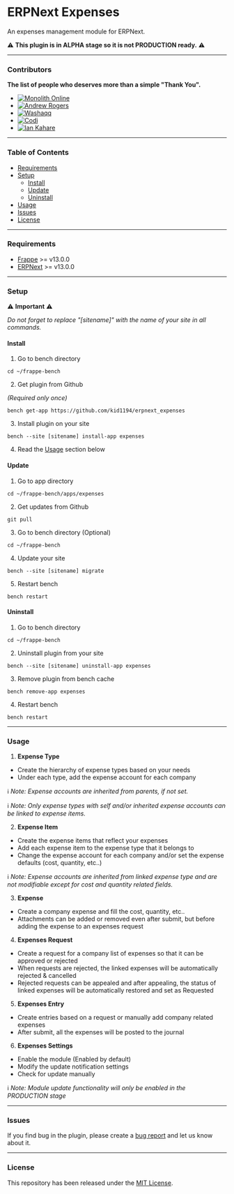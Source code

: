 # ERPNext Expenses

An expenses management module for ERPNext.

⚠️ **This plugin is in ALPHA stage so it is not PRODUCTION ready.** ⚠️

---

### Contributors
**The list of people who deserves more than a simple "Thank You".**
- [![Monolith Online](https://img.shields.io/badge/Monolith_Online-Debug_%7C_Test-red?style=plastic)](https://github.com/monolithon)
- [![Andrew Rogers](https://img.shields.io/badge/Andrew_Rogers-Debug_%7C_Test-blue?style=plastic)](https://github.com/agrogers)
- [![Washaqq](https://img.shields.io/badge/Washaqq-Debug_%7C_Test-orange?style=plastic)](https://github.com/washaqq)
- [![Codi](https://img.shields.io/badge/Codi-Debug_%7C_Test-green?style=plastic)](https://github.com/hassan-youssef)
- [![Ian Kahare](https://img.shields.io/badge/Ian_Kahare-Debug_%7C_Test-yellow?style=plastic)](https://github.com/iakah)

---

### Table of Contents
- [Requirements](#requirements)
- [Setup](#setup)
  - [Install](#install)
  - [Update](#update)
  - [Uninstall](#uninstall)
- [Usage](#usage)
- [Issues](#issues)
- [License](#license)

---

### Requirements
- [Frappe](https://github.com/frappe/frappe) >= v13.0.0
- [ERPNext](https://github.com/frappe/erpnext) >= v13.0.0

---

### Setup

⚠️ **Important** ⚠️

*Do not forget to replace "[sitename]" with the name of your site in all commands.*

#### Install
1. Go to bench directory

```
cd ~/frappe-bench
```

2. Get plugin from Github

*(Required only once)*

```
bench get-app https://github.com/kid1194/erpnext_expenses
```

3. Install plugin on your site

```
bench --site [sitename] install-app expenses
```

4. Read the [Usage](#usage) section below

#### Update
1. Go to app directory

```
cd ~/frappe-bench/apps/expenses
```

2. Get updates from Github

```
git pull
```

3. Go to bench directory (Optional)

```
cd ~/frappe-bench
```

4. Update your site

```
bench --site [sitename] migrate
```

5. Restart bench

```
bench restart
```

#### Uninstall
1. Go to bench directory

```
cd ~/frappe-bench
```

2. Uninstall plugin from your site

```
bench --site [sitename] uninstall-app expenses
```

3. Remove plugin from bench cache

```
bench remove-app expenses
```

4. Restart bench

```
bench restart
```

---

### Usage
1. **Expense Type**
  - Create the hierarchy of expense types based on your needs
  - Under each type, add the expense account for each company

ℹ️ *Note: Expense accounts are inherited from parents, if not set.*

ℹ️ *Note: Only expense types with self and/or inherited expense accounts can be linked to expense items.*

2. **Expense Item**
  - Create the expense items that reflect your expenses
  - Add each expense item to the expense type that it belongs to
  - Change the expense account for each company and/or set the expense defaults (cost, quantity, etc..)

ℹ️ *Note: Expense accounts are inherited from linked expense type and are not modifiable except for cost and quantity related fields.*

3. **Expense**
  - Create a company expense and fill the cost, quantity, etc..
  - Attachments can be added or removed even after submit, but before adding the expense to an expenses request

4. **Expenses Request**
  - Create a request for a company list of expenses so that it can be approved or rejected
  - When requests are rejected, the linked expenses will be automatically rejected & cancelled
  - Rejected requests can be appealed and after appealing, the status of linked expenses will be automatically restored and set as Requested

5. **Expenses Entry**
  - Create entries based on a request or manually add company related expenses
  - After submit, all the expenses will be posted to the journal

6. **Expenses Settings**
  - Enable the module (Enabled by default)
  - Modify the update notification settings
  - Check for update manually

ℹ️ *Note: Module update functionality will only be enabled in the PRODUCTION stage*

---

### Issues
If you find bug in the plugin, please create a [bug report](https://github.com/kid1194/erpnext_expenses/issues/new?assignees=&labels=&template=bug_report.md&title=) and let us know about it.

---

### License
This repository has been released under the [MIT License](https://github.com/kid1194/erpnext_expenses/blob/main/LICENSE).